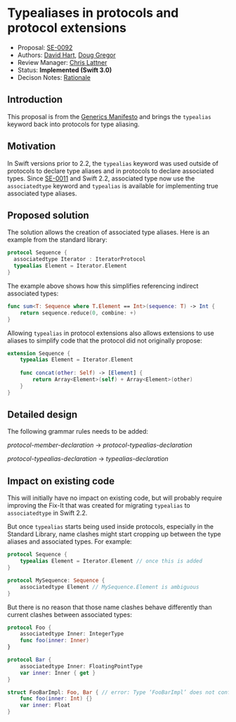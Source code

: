 # Typealiases in protocols and protocol extensions

* Proposal: [SE-0092](0092-typealiases-in-protocols.md)
* Authors: [David Hart](https://github.com/hartbit), [Doug Gregor](https://github.com/DougGregor)
* Review Manager: [Chris Lattner](http://github.com/lattner)
* Status: **Implemented (Swift 3.0)**
* Decison Notes: [Rationale](https://lists.swift.org/pipermail/swift-evolution/Week-of-Mon-20160516/017742.html)

## Introduction

This proposal is from the [Generics Manifesto](https://github.com/apple/swift/blob/master/docs/GenericsManifesto.md) and brings the `typealias` keyword back into protocols for type aliasing.

## Motivation

In Swift versions prior to 2.2, the `typealias` keyword was used outside of protocols to declare type aliases and in protocols to declare associated types. Since [SE-0011](0011-replace-typealias-associated.md) and Swift 2.2, associated type now use the `associatedtype` keyword and `typealias` is available for implementing true associated type aliases. 

## Proposed solution

The solution allows the creation of associated type aliases. Here is an example from the standard library:

```swift
protocol Sequence {
  associatedtype Iterator : IteratorProtocol
  typealias Element = Iterator.Element
}
```

The example above shows how this simplifies referencing indirect associated types:

```swift
func sum<T: Sequence where T.Element == Int>(sequence: T) -> Int {
    return sequence.reduce(0, combine: +)
}
```

Allowing `typealias` in protocol extensions also allows extensions to use aliases to simplify code that the protocol did not originally propose:

```swift
extension Sequence {
    typealias Element = Iterator.Element
    
    func concat(other: Self) -> [Element] {
        return Array<Element>(self) + Array<Element>(other)
    }
}
```

## Detailed design

The following grammar rules needs to be added:

*protocol-member-declaration* → *protocol-typealias-declaration*

*protocol-typealias-declaration* → *typealias-declaration*

## Impact on existing code

This will initially have no impact on existing code, but will probably require improving the Fix-It that was created for migrating `typealias` to `associatedtype` in Swift 2.2.

But once `typealias` starts being used inside protocols, especially in the Standard Library, name clashes might start cropping up between the type aliases and associated types. For example:

```swift
protocol Sequence {
    typealias Element = Iterator.Element // once this is added
}

protocol MySequence: Sequence {
    associatedtype Element // MySequence.Element is ambiguous
}
```

But there is no reason that those name clashes behave differently than current clashes between associated types:

```swift
protocol Foo {
    associatedtype Inner: IntegerType
    func foo(inner: Inner)
}

protocol Bar {
    associatedtype Inner: FloatingPointType
    var inner: Inner { get }
}

struct FooBarImpl: Foo, Bar { // error: Type ‘FooBarImpl’ does not conform to protocol ‘Bar'
    func foo(inner: Int) {}
    var inner: Float
}
```
